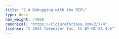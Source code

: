 ```yaml
---
title: "7.4 Debugging with the REPL"
type: docs
nav_weight: 74000
canonical: "https://clojureforjava.com/2/7/4"
license: "© 2024 Tokenizer Inc. CC BY-NC-SA 4.0"
---
```


